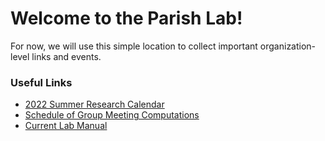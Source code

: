 Welcome to the Parish Lab!
==========================

<!--

**Here are some ideas to get you started:**

🙋‍♀️ A short introduction - what is your organization all about?
🌈 Contribution guidelines - how can the community get involved?
👩‍💻 Useful resources - where can the community find your docs? Is there anything else the community should know?
🍿 Fun facts - what does your team eat for breakfast?
🧙 Remember, you can do mighty things with the power of [Markdown](https://docs.github.com/github/writing-on-github/getting-started-with-writing-and-formatting-on-github/basic-writing-and-formatting-syntax)
-->

For now, we will use this simple location to collect important organization-level links and events.

### Useful Links

- [2022 Summer Research Calendar](https://calendar.google.com/calendar/embed?src=carol.parish%40gmail.com&ctz=America%2FNew_York)
- [Schedule of Group Meeting Computations](https://docs.google.com/spreadsheets/d/1aZQ_sEXDMgMrUMKsqHXIXUnHASEISRPQHqyG5171yQ4/edit?usp=sharing)
- [Current Lab Manual](https://github.com/Parish-Lab/lab-manual/blob/main/ParishLabManual_July2020_draft.pdf)
